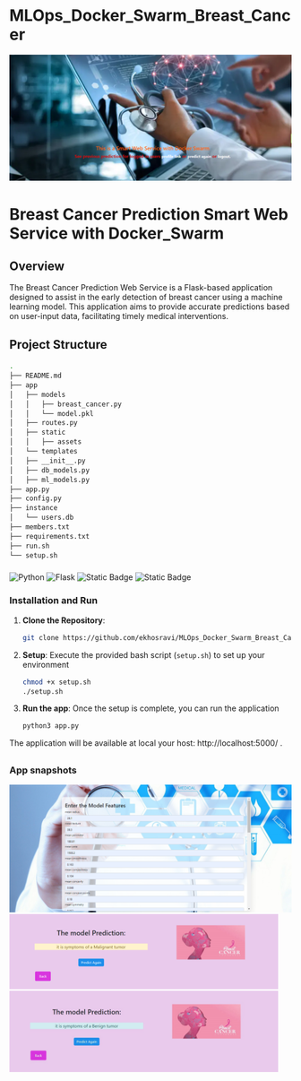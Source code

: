 
# MLOps_Docker_Swarm_Breast_Cancer

![Alt text](./app/static/assets/img1.png)
# Breast Cancer Prediction Smart Web Service with Docker_Swarm

## Overview

The Breast Cancer Prediction Web Service is a Flask-based application designed to assist in the early detection of breast cancer using a machine learning model. This application aims to provide accurate predictions based on user-input data, facilitating timely medical interventions.

## Project Structure
```bash
.
├── README.md
├── app
│   ├── models
│   │   ├── breast_cancer.py
│   │   └── model.pkl
│   ├── routes.py
│   ├── static
│   │   ├── assets
│   └── templates
│   ├── __init__.py
│   ├── db_models.py
│   ├── ml_models.py
├── app.py
├── config.py
├── instance
│   └── users.db
├── members.txt
├── requirements.txt
├── run.sh
└── setup.sh
```

###
![Python](https://img.shields.io/badge/Python-3.x-blue.svg) 
![Flask](https://img.shields.io/badge/Flask-2.x-blue.svg) 
![Static Badge](https://img.shields.io/badge/html-orange.svg)
![Static Badge](https://img.shields.io/badge/CSS-BS-green.svg)


### Installation and Run

1. **Clone the Repository**:
   ```bash
   git clone https://github.com/ekhosravi/MLOps_Docker_Swarm_Breast_Cancer.git
   ```

2. **Setup**: Execute the provided bash script (`setup.sh`) to set up your environment 
   ```bash 
   chmod +x setup.sh
   ./setup.sh 
   ```
3. **Run the app**: Once the setup is complete, you can run the application 
   ```bash 
   python3 app.py
   ```


The application will be available at local your host:  http://localhost:5000/ .


## 
### App snapshots

<div style="text-align: center;"><img src="./app/static/assets/web-screenshot3.png" alt="drawing" style="width:680px; height=350px;"/></div>
<img src="./app/static/assets/web-screenshot1.png" alt="drawing" style="width:480px; height=550px;"/> 
<img src="./app/static/assets/web-screenshot2.png" alt="drawing" style="width:480px; height=550px;"/> 

